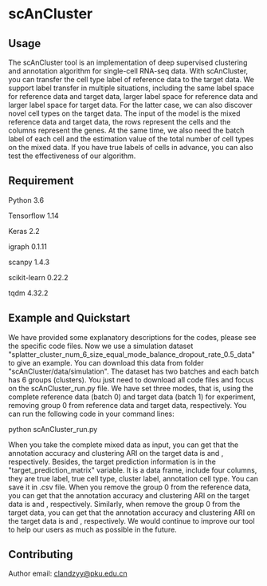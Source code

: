 # scAnCluster
Usage
-----
The scAnCluster tool is an implementation of deep supervised clustering and annotation algorithm for single-cell RNA-seq data. With scAnCluster, you can transfer the cell type label of reference data to the target data. We support label transfer in multiple situations, including the same label space for reference data and target data, larger label space for reference data and larger label space for target data. For the latter case, we can also discover novel cell types on the target data. The input of the model is the mixed reference data and target data, the rows represent the cells and the columns represent the genes. At the same time, we also need the batch label of each cell and the estimation value of the total number of cell types on the mixed data. If you have true labels of cells in advance, you can also test the effectiveness of our algorithm.
 
Requirement
-----
Python 3.6

Tensorflow 1.14

Keras 2.2

igraph 0.1.11

scanpy 1.4.3

scikit-learn 0.22.2

tqdm 4.32.2

Example and Quickstart
-----
We have provided some explanatory descriptions for the codes, please see the specific code files. Now we use a simulation dataset "splatter_cluster_num_6_size_equal_mode_balance_dropout_rate_0.5_data" to give an example. You can download this data from folder "scAnCluster/data/simulation". The dataset has two batches and each batch has 6 groups (clusters). You just need to download all code files and focus on the scAnCluster_run.py file. We have set three modes, that is, using the complete reference data (batch 0) and target data (batch 1) for experiment, removing group 0 from reference data and target data, respectively. You can run the following code in your command lines:

python scAnCluster_run.py

When you take the complete mixed data as input, you can get that the annotation accuracy and clustering ARI on the target data is    and    , respectively. Besides, the target prediction information is in the "target_prediction_matrix" variable. It is a data frame, include four columns, they are true label, true cell type, cluster label, annotation cell type. You can save it in .csv file. When you remove the group 0 from the reference data, you can get that the annotation accuracy and clustering ARI on the target data is    and    , respectively. Similarly, when remove the group 0 from the target data, you can get that the annotation accuracy and clustering ARI on the target data is    and    , respectively. We would continue to improve our tool to help our users as much as possible in the future.

Contributing
-----
Author email: clandzyy@pku.edu.cn
